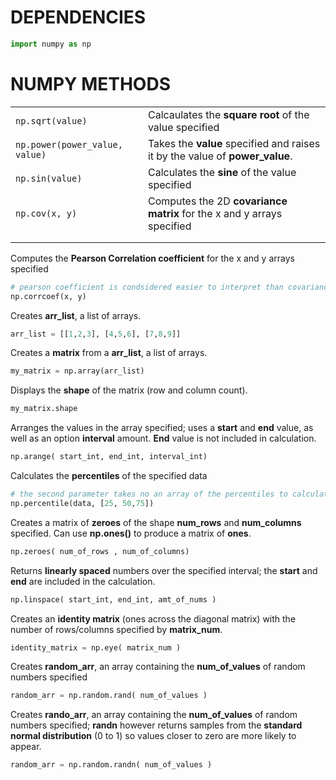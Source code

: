 # DEPENDENCIES
```python
import numpy as np
```

# NUMPY METHODS
|                                |                                                                              |
| ------------------------------ | ---------------------------------------------------------------------------- |
| `np.sqrt(value)`               | Calcaulates the **square root** of the value specified                       |
| `np.power(power_value, value)` | Takes the **value** specified and raises it by the value of **power_value**. |
| `np.sin(value)`                | Calculates the **sine** of the value specified                               |
| `np.cov(x, y)`                 | Computes the 2D **covariance matrix** for the x and y arrays specified       |
|                                |                                                                              |
|                                |                                                                              |


Computes the **Pearson Correlation coefficient** for the x and y arrays specified
```python
# pearson coefficient is condsidered easier to interpret than covariance
np.corrcoef(x, y)
```

Creates **arr_list**,  a list of arrays.
```python
arr_list = [[1,2,3], [4,5,6], [7,8,9]]
```

Creates a **matrix** from a **arr_list**, a list of arrays. 
```python
my_matrix = np.array(arr_list)
```

Displays the **shape** of the matrix (row and column count).
```python
my_matrix.shape
```

Arranges the values in the array specified; uses a **start** and **end** value, as well as an option **interval** amount. **End** value is not included in calculation.
```python
np.arange( start_int, end_int, interval_int)
```

Calculates the **percentiles** of the specified data
```python
# the second parameter takes no an array of the percentiles to calculate
np.percentile(data, [25, 50,75])
```

Creates a matrix of **zeroes** of the shape **num_rows** and **num_columns** specified. Can use **np.ones()** to produce a matrix of **ones**.
```python
np.zeroes( num_of_rows , num_of_columns)
```

Returns **linearly spaced** numbers over the specified interval; the **start** and **end** are included in the calculation.
```python
np.linspace( start_int, end_int, amt_of_nums )
```

Creates an **identity matrix** (ones across the diagonal matrix) with the number of rows/columns specified by **matrix_num**.
```python
identity_matrix = np.eye( matrix_num )
```

Creates **random_arr**, an array containing the **num_of_values** of random numbers specified
```python
random_arr = np.random.rand( num_of_values )
```

Creates **rando_arr**, an array containing the **num_of_values** of random numbers specified; **randn** however returns samples from the **standard normal distribution** (0 to 1) so values closer to zero are more likely to appear.
```python
random_arr = np.random.randn( num_of_values )
```
